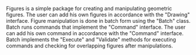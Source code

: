 Figures is a simple package for creating and manipulating geometric figures.
The user can add his own figures in accordance with the "Drawing" interface.
Figure manipulation is done in batch form using the "Batch" class. Batch runs
commands that implement the "Command" interface. The user can add his own command
in accordance with the "Command" interface. Batch implements the "Execute" and "Validate"
methods for executing commands and checking for overlapping figures after manipulations.
